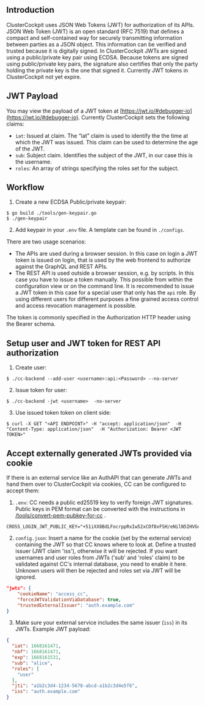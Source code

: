 ## Introduction

ClusterCockpit uses JSON Web Tokens (JWT) for authorization of its APIs.
JSON Web Token (JWT) is an open standard (RFC 7519) that defines a compact and self-contained way for securely transmitting information between parties as a JSON object.
This information can be verified and trusted because it is digitally signed.
In ClusterCockpit JWTs are signed using a public/private key pair using ECDSA.
Because tokens are signed using public/private key pairs, the signature also certifies that only the party holding the private key is the one that signed it.
Currently JWT tokens in ClusterCockpit not yet expire.

## JWT Payload

You may view the payload of a JWT token at [https://jwt.io/#debugger-io](https://jwt.io/#debugger-io).
Currently ClusterCockpit sets the following claims:
* `iat`: Issued at claim. The “iat” claim is used to identify the the time at which the JWT was issued. This claim can be used to determine the age of the JWT.
* `sub`: Subject claim. Identifies the subject of the JWT, in our case this is the username.
* `roles`: An array of strings specifying the roles set for the subject.

## Workflow

1. Create a new ECDSA Public/private keypair:
```
$ go build ./tools/gen-keypair.go
$ ./gen-keypair
```
2. Add keypair in your `.env` file. A template can be found in `./configs`.

There are two usage scenarios:
* The APIs are used during a browser session. In this case on login a JWT token is issued on login, that is used by the web frontend to authorize against the GraphQL and REST APIs.
* The REST API is used outside a browser session, e.g. by scripts. In this case you have to issue a token manually. This possible from within the configuration view or on the command line. It is recommended to issue a JWT token in this case for a special user that only has the `api` role. By using different users for different purposes a fine grained access control and access revocation management is possible.

The token is commonly specified in the Authorization HTTP header using the Bearer schema.

## Setup user and JWT token for REST API authorization

1. Create user:
```
$ ./cc-backend --add-user <username>:api:<Password> --no-server
```
2. Issue token for user:
```
$ ./cc-backend -jwt <username>  -no-server
```
3. Use issued token token on client side:
```
$ curl -X GET "<API ENDPOINT>" -H "accept: application/json"  -H "Content-Type: application/json"  -H "Authorization: Bearer <JWT TOKEN>"
```

## Accept externally generated JWTs provided via cookie
If there is an external service like an AuthAPI that can generate JWTs and hand them over to ClusterCockpit via cookies, CC can be configured to accept them:

1. `.env`: CC needs a public ed25519 key to verify foreign JWT signatures. Public keys in PEM format can be converted with the instructions in [/tools/convert-pem-pubkey-for-cc](../tools/convert-pem-pubkey-for-cc/Readme.md) .

```
CROSS_LOGIN_JWT_PUBLIC_KEY="+51iXX8BdLFocrppRxIw52xCOf8xFSH/eNilN5IHVGc="
```

2. `config.json`: Insert a name for the cookie (set by the external service) containing the JWT so that CC knows where to look at. Define a trusted issuer (JWT claim 'iss'), otherwise it will be rejected.
If you want usernames and user roles from JWTs ('sub' and 'roles' claim) to be validated against CC's internal database, you need to enable it here. Unknown users will then be rejected and roles set via JWT will be ignored.

```json
"jwts": {
    "cookieName": "access_cc",
    "forceJWTValidationViaDatabase": true,
    "trustedExternalIssuer": "auth.example.com"
}
```

3. Make sure your external service includes the same issuer (`iss`) in its JWTs. Example JWT payload:

```json
{
  "iat": 1668161471,
  "nbf": 1668161471,
  "exp": 1668161531,
  "sub": "alice",
  "roles": [
    "user"
  ],
  "jti": "a1b2c3d4-1234-5678-abcd-a1b2c3d4e5f6",
  "iss": "auth.example.com"
}
```
